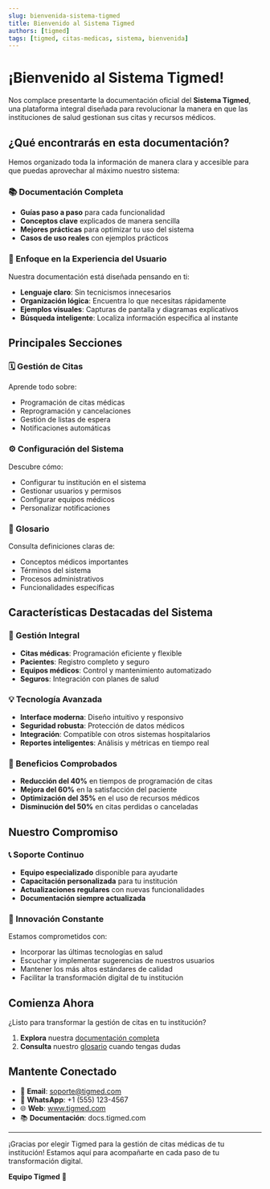 ```yaml
---
slug: bienvenida-sistema-tigmed
title: Bienvenido al Sistema Tigmed
authors: [tigmed]
tags: [tigmed, citas-medicas, sistema, bienvenida]
---
```


# ¡Bienvenido al Sistema Tigmed!

Nos complace presentarte la documentación oficial del **Sistema Tigmed**, una plataforma integral diseñada para revolucionar la manera en que las instituciones de salud gestionan sus citas y recursos médicos.

<!-- truncate -->

## ¿Qué encontrarás en esta documentación?

Hemos organizado toda la información de manera clara y accesible para que puedas aprovechar al máximo nuestro sistema:

### 📚 Documentación Completa
- **Guías paso a paso** para cada funcionalidad
- **Conceptos clave** explicados de manera sencilla
- **Mejores prácticas** para optimizar tu uso del sistema
- **Casos de uso reales** con ejemplos prácticos

### 🎯 Enfoque en la Experiencia del Usuario
Nuestra documentación está diseñada pensando en ti:
- **Lenguaje claro**: Sin tecnicismos innecesarios
- **Organización lógica**: Encuentra lo que necesitas rápidamente
- **Ejemplos visuales**: Capturas de pantalla y diagramas explicativos
- **Búsqueda inteligente**: Localiza información específica al instante

## Principales Secciones

### 🗓️ Gestión de Citas
Aprende todo sobre:
- Programación de citas médicas
- Reprogramación y cancelaciones
- Gestión de listas de espera
- Notificaciones automáticas

### ⚙️ Configuración del Sistema
Descubre cómo:
- Configurar tu institución en el sistema
- Gestionar usuarios y permisos
- Configurar equipos médicos
- Personalizar notificaciones

### 📖 Glosario
Consulta definiciones claras de:
- Conceptos médicos importantes
- Términos del sistema
- Procesos administrativos
- Funcionalidades específicas

## Características Destacadas del Sistema

### 🏥 Gestión Integral
- **Citas médicas**: Programación eficiente y flexible
- **Pacientes**: Registro completo y seguro
- **Equipos médicos**: Control y mantenimiento automatizado
- **Seguros**: Integración con planes de salud

### 💡 Tecnología Avanzada
- **Interface moderna**: Diseño intuitivo y responsivo
- **Seguridad robusta**: Protección de datos médicos
- **Integración**: Compatible con otros sistemas hospitalarios
- **Reportes inteligentes**: Análisis y métricas en tiempo real

### 🎯 Beneficios Comprobados
- **Reducción del 40%** en tiempos de programación de citas
- **Mejora del 60%** en la satisfacción del paciente
- **Optimización del 35%** en el uso de recursos médicos
- **Disminución del 50%** en citas perdidas o canceladas

## Nuestro Compromiso

### 📞 Soporte Continuo
- **Equipo especializado** disponible para ayudarte
- **Capacitación personalizada** para tu institución
- **Actualizaciones regulares** con nuevas funcionalidades
- **Documentación siempre actualizada**

### 🚀 Innovación Constante
Estamos comprometidos con:
- Incorporar las últimas tecnologías en salud
- Escuchar y implementar sugerencias de nuestros usuarios
- Mantener los más altos estándares de calidad
- Facilitar la transformación digital de tu institución

## Comienza Ahora

¿Listo para transformar la gestión de citas en tu institución? 

1. **Explora** nuestra [documentación completa](/docs/intro)
2. **Consulta** nuestro [glosario](/docs/glosario/cita-medica) cuando tengas dudas

## Mantente Conectado

- 📧 **Email**: soporte@tigmed.com
- 📱 **WhatsApp**: +1 (555) 123-4567
- 🌐 **Web**: www.tigmed.com
- 📚 **Documentación**: docs.tigmed.com

---

¡Gracias por elegir Tigmed para la gestión de citas médicas de tu institución! Estamos aquí para acompañarte en cada paso de tu transformación digital.

**Equipo Tigmed** 💙